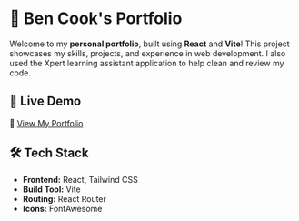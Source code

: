 # 🚀 Ben Cook's Portfolio

Welcome to my **personal portfolio**, built using **React** and **Vite**! This project showcases my skills, projects, and experience in web development. I also used the Xpert learning assistant application to help clean and review my code.

## 📌 Live Demo

🔗 [View My Portfolio](https://marvelous-seahorse-1dd648.netlify.app/)

## 🛠️ Tech Stack

- **Frontend:** React, Tailwind CSS
- **Build Tool:** Vite
- **Routing:** React Router
- **Icons:** FontAwesome